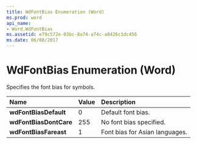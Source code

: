 ```yaml
---
title: WdFontBias Enumeration (Word)
ms.prod: word
api_name:
- Word.WdFontBias
ms.assetid: e79c572e-03bc-8a74-a74c-a8426c1dc456
ms.date: 06/08/2017
---
```



# WdFontBias Enumeration (Word)

Specifies the font bias for symbols.



|**Name**|**Value**|**Description**|
|:-----|:-----|:-----|
| **wdFontBiasDefault**|0|Default font bias.|
| **wdFontBiasDontCare**|255|No font bias specified.|
| **wdFontBiasFareast**|1|Font bias for Asian languages.|

